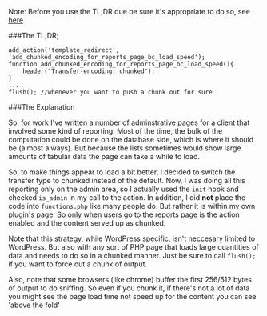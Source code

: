 Note: Before you use the TL;DR due be sure it's appropriate to do so, see [here](http://wordpress.stackexchange.com/questions/20192/wp-function-filter-for-modifying-http-headers)

###The TL;DR;

    add_action('template_redirect', 'add_chunked_encoding_for_reports_page_bc_load_speed');
    function add_chunked_encoding_for_reports_page_bc_load_speed(){
        header("Transfer-encoding: chunked");    
    }
    ...
    flush(); //whenever you want to push a chunk out for sure

###The Explanation

So, for work I've written a number of adminstrative pages for a client that 
involved some kind of reporting. Most of the time, the bulk of the computation 
could be done on the database side, which is where it should be (almost always).
But because the lists sometimes would show large amounts of tabular data the page can take a while to load. 

So, to make things appear to load a bit better, I decided to switch the transfer
type to chunked instead of the default. Now, I was doing all this reporting only
on the admin area, so I actually used the `init` hook and checked `is_admin` in
my call to the action. In addition, I did **not** place the code into `functions.php`
like many people do. But rather it is within my own plugin's page. So only when 
users go to the reports page is the action enabled and the content served up as
chunked.

Note that this strategy, while WordPress specific, isn't neccesary
limited to WordPress. But also with any sort of PHP page that loads
large quantities of data and needs to do so in a chunked manner. Just be
sure to call `flush();` if you want to force out a chunk of output.

Also, note that some browsers (like chrome) buffer the first 256/512
bytes of output to do sniffing. So even if you chunk it, if there's not
a lot of data you might see the page load time not speed up for the
content you can see 'above the fold'
